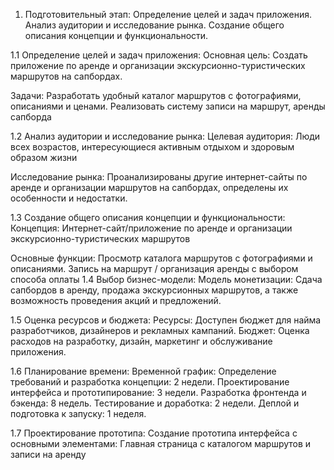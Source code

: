 1. Подготовительный этап:
Определение целей и задач приложения.
Анализ аудитории и исследование рынка.
Создание общего описания концепции и функциональности.

1.1 Определение целей и задач приложения:
Основная цель:
Создать приложение по аренде и организации экскурсионно-туристических маршрутов на сапбордах.

Задачи:
Разработать удобный каталог маршрутов с фотографиями, описаниями и ценами.
Реализовать систему записи на маршрут, аренды сапборда


1.2 Анализ аудитории и исследование рынка:
Целевая аудитория:
Люди всех возрастов, интересующиеся активным отдыхом и здоровым образом жизни

Исследование рынка:
Проанализированы другие интернет-сайты по аренде и организации маршрутов на сапбордах, определены их особенности и недостатки.

1.3 Создание общего описания концепции и функциональности:
Концепция:
Интернет-сайт/приложение по аренде и организации экскурсионно-туристических маршрутов

Основные функции:
Просмотр каталога маршрутов с фотографиями и описаниями.
Запись на маршрут / организация аренды с выбором способа оплаты
1.4 Выбор бизнес-модели:
Модель монетизации:
Сдача сапбордов в аренду, продажа экскурсионных маршрутов, а также возможность проведения акций и предложений.

1.5 Оценка ресурсов и бюджета:
Ресурсы:
Доступен бюджет для найма разработчиков, дизайнеров и рекламных кампаний.
Бюджет:
Оценка расходов на разработку, дизайн, маркетинг и обслуживание приложения.

1.6 Планирование времени:
Временной график:
Определение требований и разработка концепции: 2 недели.
Проектирование интерфейса и прототипирование: 3 недели.
Разработка фронтенда и бэкенда: 8 недель.
Тестирование и доработка: 2 недели.
Деплой и подготовка к запуску: 1 неделя.

1.7 Проектирование прототипа:
Создание прототипа интерфейса с основными элементами:
Главная страница с каталогом маршрутов и записи на аренду